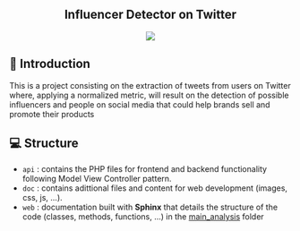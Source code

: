 <h2 align="center">Influencer Detector on Twitter</h2>

<p align="center">
  <img src="https://github.com/luisblazquezm/influencer-detection/blob/main/doc/resources/img/demo.gif?raw=true?raw=true" hspace="20">
</p>

##  📲 Introduction

This is a project consisting on the extraction of tweets from users on Twitter where, applying a normalized metric, will result on the detection of possible influencers and people on social media that could help brands sell and promote their products

## 💻 Structure

* ``api`` : contains the PHP files for frontend and backend functionality following Model View Controller pattern.
* ``doc`` : contains adittional files and content for web development (images, css, js, ...).
* ``web`` : documentation built with **Sphinx** that details the structure of the code (classes, methods, functions, ...) in the [main_analysis](https://github.com/bisite/SocialBrandAnalysis/tree/master/src/metrics/main_analysis) folder
